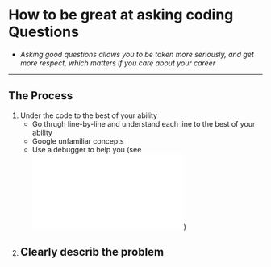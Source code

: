 # How to be great at asking coding Questions
- *Asking good questions allows you to be taken more seriously, and get more respect, which matters if you care about your career*

<hr/>

## The Process
1. Under the code to the best of your ability
   - Go thrugh line-by-line and understand each line to the best of your ability
   - Google unfamiliar concepts
   - Use a debugger to help you (see ![Debugger notes](Debugger.md))
2. Clearly describ the problem
    - 
